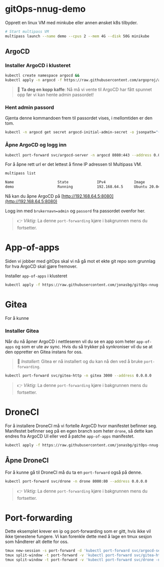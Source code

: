 # gitOps-nnug-demo

Opprett en linux VM med minkube eller annen ønsket k8s tilbyder.
```bash
# Start multipass VM
multipass launch --name demo --cpus 2 --mem 4G --disk 50G minikube
```

## ArgoCD
### Installer ArgoCD i klusteret
```bash
kubectl create namespace argocd &&
kubectl apply -n argocd -f https://raw.githubusercontent.com/argoproj/argo-cd/stable/manifests/install.yaml
```
> 👋  **Ta deg en kopp kaffe**: Nå må vi vente til ArgoCD har fått spunnet opp før vi kan hente admin passordet!

### Hent admin passord
Gjenta denne kommandoen frem til passordet vises, i mellomtiden er den tom.
```bash
kubectl -n argocd get secret argocd-initial-admin-secret -o jsonpath="{.data.password}" 2> /dev/null | base64 -d && echo
```

### Åpne ArgoCD og logg inn
```bash
kubectl port-forward svc/argocd-server -n argocd 8080:443 --address 0.0.0.0
```
For å åpne rett url er det lettest å finne IP adressen til Multipass VM.
```bash
multipass list

Name                    State             IPv4             Image
demo                    Running           192.168.64.5     Ubuntu 20.04 LTS
```
Nå kan du åpne ArgoCD på [http://192.168.64.5:8080](http://192.168.64.5:8080)

Logg inn med `brukernavn=admin` og `passord` fra passordet ovenfor her.

> 👉 *Viktig*: La denne `port-forwarding` kjøre i bakgrunnen mens du fortsetter.

# App-of-apps
Siden vi jobber med gitOps skal vi nå gå mot et ekte git repo som grunnlag for hva ArgoCD skal gjøre fremover.

Installer `app-of-apps` i klusteret
```bash
kubectl apply -f https://raw.githubusercontent.com/jonasbg/gitOps-nnug-demo/gitea/applications/app-of-apps.yml
```

# Gitea
For å kunne
### Installer Gitea
Når du nå åpner ArgoCD i nettleseren vil du se en app som heter `app-of-apps` og som er ute av sync. Hvis du så trykker på synkroniser vil du se at den oppretter en Gitea instans for oss.

> 🎉 *Installert*: Gitea er nå installert og du kan nå den ved å bruke `port-forwarding`.

```bash
kubectl port-forward svc/gitea-http -n gitea 3000 --address 0.0.0.0
```

> 👉 *Viktig*: La denne `port-forwarding` kjøre i bakgrunnen mens du fortsetter.

# DroneCI
For å installere DroneCI må vi fortelle ArgoCD hvor manifestet befinner seg. Manifestet befinner seg på en egen branch som heter `drone`, så dette kan endres fra ArgoCD UI eller ved å patche `app-of-apps` manifestet.
```bash
kubectl apply -f https://raw.githubusercontent.com/jonasbg/gitOps-nnug-demo/drone/applications/app-of-apps.yml
```

## Åpne DroneCI
For å kunne gå til DroneCI må du ta en `port-forward` også på denne.
```bash
kubectl port-forward svc/drone -n drone 8000:80 --address 0.0.0.0
```

> 👉 *Viktig*: La denne `port-forwarding` kjøre i bakgrunnen mens du fortsetter.


# Port-forwarding
Dette eksemplet krever en ip og port-forwarding som er gitt, hvis ikke vil ikke tjenestene fungere. Vi kan forenkle dette med å lage en tmux sesjon som håndterer alt dette for oss.

```bash
tmux new-session -s port-forward -d 'kubectl port-forward svc/argocd-server -n argocd 8080:443 --address 0.0.0.0'
tmux split-window -t port-forward -v 'kubectl port-forward svc/gitea-http -n gitea 3000 --address 0.0.0.0'
tmux split-window -t port-forward -v 'kubectl port-forward svc/drone -n drone 8000:80 --address 0.0.0.0'
```